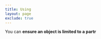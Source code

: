 ```yaml
---
title: Using
layout: page
exclude: true
---
```


You can **ensure an object is limited to a partr**
<!--stackedit_data:
eyJoaXN0b3J5IjpbMTQ4MDI2MjQ1NV19
-->
